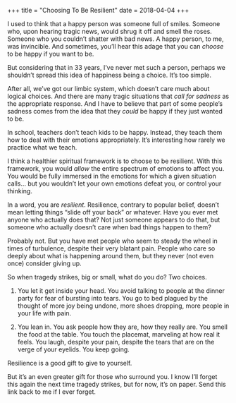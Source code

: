+++
title = "Choosing To Be Resilient"
date = 2018-04-04
+++

I used to think that a happy person was someone full of smiles. Someone who, upon hearing tragic news, would shrug it off and smell the roses. Someone who you couldn’t shatter with bad news. A happy person, to me, was invincible. And sometimes, you’ll hear this adage that you can _choose_ to be happy if you want to be.

But considering that in 33 years, I’ve never met such a person, perhaps we shouldn’t spread this idea of happiness being a choice. It’s too simple. 

After all, we’ve got our limbic system, which doesn’t care much about logical choices. And there are many tragic situations that _call for sadness_ as the appropriate response. And I have to believe that part of some people’s sadness comes from the idea that they _could_ be happy if they just wanted to be. 

In school, teachers don’t teach kids to be happy. Instead, they teach them how to deal with their emotions appropriately. It’s interesting how rarely we practice what we teach.

I think a healthier spiritual framework is to choose to be resilient. With this framework, you would _allow_ the entire spectrum of emotions to affect you. You would be fully immersed in the emotions for which a given situation calls… but you wouldn’t let your own emotions defeat you, or control your thinking. 

In a word, you are _resilient_. Resilience, contrary to popular belief, doesn’t mean letting things “slide off your back” or whatever. Have you ever met anyone who actually does that? Not just someone appears to do that, but someone who actually doesn’t care when bad things happen to them? 

Probably not. But you have met people who seem to steady the wheel in times of turbulence, despite their very blatant pain. People who care so deeply about what is happening around them, but they never (not even once) consider giving up. 

So when tragedy strikes, big or small, what do you do? Two choices.

1) You let it get inside your head. You avoid talking to people at the dinner party for fear of bursting into tears. You go to bed plagued by the thought of more joy being undone, more shoes dropping, more people in your life with pain. 

2) You lean in. You ask people how they are, how they really are. You smell the food at the table. You touch the placemat, marveling at how real it feels. You laugh, despite your pain, despite the tears that are on the verge of your eyelids. You keep going.

Resilience is a good gift to give to yourself. 

But it’s an even greater gift for those who surround you. I know I’ll forget this again the next time tragedy strikes, but for now, it’s on paper. Send this link back to me if I ever forget.